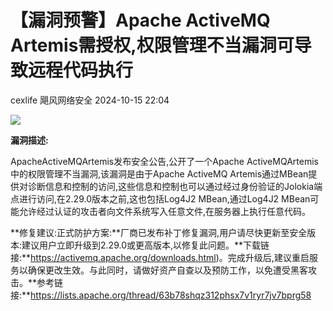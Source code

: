 #  【漏洞预警】Apache ActiveMQ Artemis需授权,权限管理不当漏洞可导致远程代码执行   
cexlife  飓风网络安全   2024-10-15 22:04  
  
![](https://mmbiz.qpic.cn/mmbiz_png/ibhQpAia4xu02kGdfTMbyScIb2h8FA5zZ8hpEeelQ0JRuJ7Opsicz5BYGib33Ricia8qlPNtGoxArISmSUmtewknB6bQ/640?wx_fmt=png&from=appmsg "")  
  
**漏洞描述:**  
  
ApacheActiveMQArtemis发布安全公告,公开了一个Apache ActiveMQArtemis中的权限管理不当漏洞,该漏洞是由于Apache ActiveMQ Artemis通过MBean提供对诊断信息和控制的访问,这些信息和控制也可以通过经过身份验证的Jolokia端点进行访问,在2.29.0版本之前,这也包括Log4J2 MBean,通过Log4J2 MBean可能允许经过认证的攻击者向文件系统写入任意文件,在服务器上执行任意代码。  
  
**修复建议:正式防护方案:**厂商已发布补丁修复漏洞,用户请尽快更新至安全版本:建议用户立即升级到2.29.0或更高版本,以修复此问题。**下载链接:**https://activemq.apache.org/downloads.html)。完成升级后,建议重启服务以确保更改生效。与此同时，请做好资产自查以及预防工作，以免遭受黑客攻击。**参考链接:**https://lists.apache.org/thread/63b78shqz312phsx7v1ryr7jv7bprg58  
  
